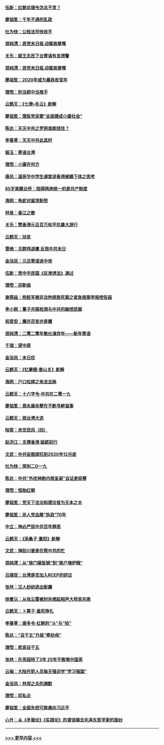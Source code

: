 #### [伍新：红朝总理令怎总不灵？](../pages/nsc993/n11770813.md?t=01071044) 
#### [廖祖笙：千年不遇的乱政](../pages/nsc993/n11770373.md?t=01071044) 
#### [吐为快：公检法司快收手](../pages/nsc993/n11770359.md?t=01071044) 
#### [郑纯清：恶党末日临 动辄挨掌嘴](../pages/nsc993/n11769912.md?t=01071044) 
#### [关乐：就王志民下台寄语有良港警](../pages/nsc993/n11769903.md?t=01071044) 
#### [郑纯清：恶党末日临 动辄挨掌嘴](../pages/nsc993/n11769356.md?t=01071044) 
#### [廖祖笙：2020年或为暴政收官年](../pages/nsc993/n11768216.md?t=01071044) 
#### [理悟：别当郎中当推手](../pages/nsc993/n11768243.md?t=01071044) 
#### [云鹤天：《七律▪冬云》新解](../pages/nsc993/n11768204.md?t=01071044) 
#### [廖祖笙：饿饭党说要“全面建成小康社会”](../pages/nsc993/n11767482.md?t=01071044) 
#### [陈达：天灭中共之罗网谁能挡住？](../pages/nsc993/n11767465.md?t=01071044) 
#### [李春草：天灭中共此其时](../pages/nsc993/n11767452.md?t=01071044) 
#### [振玉：寄语台湾](../pages/nsc993/n11767432.md?t=01071044) 
#### [理悟：小康在何方](../pages/nsc993/n11767394.md?t=01071044) 
#### [唐风：温哥华中学生课堂讲香港被踢下体之思考](../pages/nsc993/n11766848.md?t=01071044) 
#### [85岁美籍台侨：阻碍两岸统一的是共产制度](../pages/nsc993/n11765043.md?t=01071044) 
#### [海网：龟蛇对鼠哭新愁](../pages/nsc993/n11764895.md?t=01071044) 
#### [林泉：香江之歌](../pages/nsc993/n11764415.md?t=01071044) 
#### [关乐：赞香港元旦百万和平抗暴大游行](../pages/nsc993/n11764382.md?t=01071044) 
#### [云鹤天：扶贫](../pages/nsc993/n11764245.md?t=01071044) 
#### [雪绮：见群鸡退鹰  反观中共末日](../pages/nsc993/n11762112.md?t=01071044) 
#### [金浴凤：元旦寄语迷中帝](../pages/nsc993/n11761788.md?t=01071044) 
#### [伍新：贺中华民国《反渗透法》通过](../pages/nsc993/n11761994.md?t=01071044) 
#### [理悟：迎新曲](../pages/nsc993/n11761152.md?t=01071044) 
#### [谢燕益：杨胜军被非法拘禁致死案之紧急报案举报控告函](../pages/nsc993/n11756134.md?t=01071044) 
#### [李小刚：量子共振检测与中共的脑控武器](../pages/nsc993/n11754518.md?t=01071044) 
#### [祝君安：魔共百变亦是魔](../pages/nsc993/n11754469.md?t=01071044) 
#### [郑纯清：二零二零年散伙演弃年——新年寄语](../pages/nsc993/n11754195.md?t=01071044) 
#### [千瑞：望中原](../pages/nsc993/n11754159.md?t=01071044) 
#### [金浴凤：末日叹](../pages/nsc993/n11752359.md?t=01071044) 
#### [云鹤天：《忆秦娥‧娄山关》新解](../pages/nsc993/n11752348.md?t=01071044) 
#### [海网：户口松绑之来龙去脉](../pages/nsc993/n11752328.md?t=01071044) 
#### [云鹤天：十六字令‧中共在二零一九](../pages/nsc993/n11752305.md?t=01071044) 
#### [廖祖笙：周永康余孽在不断寻衅滋事](../pages/nsc993/n11751013.md?t=01071044) 
#### [云鹤天：观台湾大选](../pages/nsc993/n11751007.md?t=01071044) 
#### [陆客：末世民风（四）](../pages/nsc993/n11749203.md?t=01071044) 
#### [赵洪江：支撑香港 砥砺前行](../pages/nsc993/n11748482.md?t=01071044) 
#### [文武：中共妄图顽抗到2020年12月底](../pages/nsc993/n11748446.md?t=01071044) 
#### [吐为快：挥别二O一九](../pages/nsc993/n11748411.md?t=01071044) 
#### [陈达：中共“外扰神韵内禁圣诞”自证是妖孽](../pages/nsc993/n11748226.md?t=01071044) 
#### [理悟：怪胎红朝](../pages/nsc993/n11748206.md?t=01071044) 
#### [廖祖笙：党天下法治和德治皆为无本之木](../pages/nsc993/n11748135.md?t=01071044) 
#### [廖祖笙：杀人党血腥“执政”70年](../pages/nsc993/n11745144.md?t=01071044) 
#### [中立：神必严惩中共百年罪恶](../pages/nsc993/n11744970.md?t=01071044) 
#### [云鹤天：《采桑子‧重阳》新解](../pages/nsc993/n11744948.md?t=01071044) 
#### [文武：弹劾川普是在帮中共的忙](../pages/nsc993/n11744758.md?t=01071044) 
#### [郑纯清：从“挨门砸饭锅”到“挨户堵炉眼”](../pages/nsc993/n11744745.md?t=01071044) 
#### [吕锡民：台湾是否加入RCEP的研议](../pages/nsc993/n11744701.md?t=01071044) 
#### [张林：汉人纷纷逃出新疆](../pages/nsc993/n11743530.md?t=01071044) 
#### [徐曼沅：从张云雷被封杀想起相声大师吴兆南](../pages/nsc993/n11741816.md?t=01071044) 
#### [云鹤天：卜算子‧垂死挣扎](../pages/nsc993/n11739956.md?t=01071044) 
#### [李春草：唐多令‧红朝的“斗”与“拍”](../pages/nsc993/n11739830.md?t=01071044) 
#### [陈达：“自干五”升级“牵妨母”](../pages/nsc993/n11739724.md?t=01071044) 
#### [理悟：悲哀自干五](../pages/nsc993/n11739547.md?t=01071044) 
#### [张林：在茶园待了3年 25年不敢喝中国茶](../pages/nsc993/n11739240.md?t=01071044) 
#### [云端：大陆在职人员每天强迫学“学习强国”](../pages/nsc993/n11738735.md?t=01071044) 
#### [金浴凤：林郑之夫的渊默](../pages/nsc993/n11737735.md?t=01071044) 
#### [理悟：叹私企](../pages/nsc993/n11737715.md?t=01071044) 
#### [廖祖笙：全面失控可能袭向习近平](../pages/nsc993/n11737704.md?t=01071044) 
#### [心升：从《矛盾论》《实践论》的谬误揭去毛泽东哲学家的面纱](../pages/nsc993/n11736962.md?t=01071044) 

----
#### [ >>> 更早内容 <<< ](../indexes/nsc993-earlier.md)

